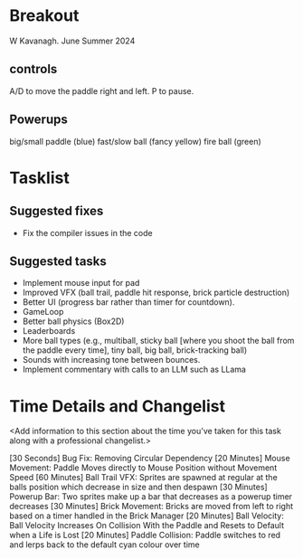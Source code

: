 # Breakout

W Kavanagh. June Summer 2024

## controls

A/D to move the paddle right and left.
P to pause.

## Powerups

big/small paddle (blue)
fast/slow ball (fancy yellow)
fire ball (green)

# Tasklist

## Suggested fixes

* Fix the compiler issues in the code


## Suggested tasks

* Implement mouse input for pad
* Improved VFX (ball trail, paddle hit response, brick particle destruction)
* Better UI (progress bar rather than timer for countdown).
* GameLoop
* Better ball physics (Box2D)
* Leaderboards
* More ball types (e.g., multiball, sticky ball [where you shoot the ball from the paddle every time], tiny ball, big ball, brick-tracking ball)
* Sounds with increasing tone between bounces.
* Implement commentary with calls to an LLM such as LLama

# Time Details and Changelist
<Add information to this section about the time you've taken for this task along with a professional changelist.>

[30 Seconds] Bug Fix:		Removing Circular Dependency
[20 Minutes] Mouse Movement: 	Paddle Moves directly to Mouse Position without Movement Speed
[60 Minutes] Ball Trail VFX:	Sprites are spawned at regular at the balls position which decrease in size and then despawn
[30 Minutes] Powerup Bar: 	Two sprites make up a bar that decreases as a powerup timer decreases
[30 Minutes] Brick Movement: 	Bricks are moved from left to right based on a timer handled in the Brick Manager
[20 Minutes] Ball Velocity: 	Ball Velocity Increases On Collision With the Paddle and Resets to Default when a Life is Lost
[20 Minutes] Paddle Collision:	Paddle switches to red and lerps back to the default cyan colour over time
